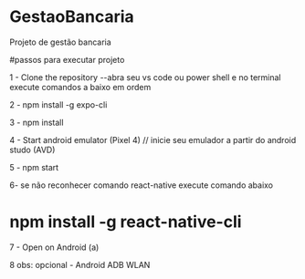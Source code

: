 # GestaoBancaria
Projeto de gestão bancaria


#passos para executar projeto

1 - Clone the repository
--abra seu vs code ou power shell e no terminal execute comandos a baixo em ordem

2 - npm install -g expo-cli

3 - npm install

4 - Start android emulator (Pixel 4) // inicie seu emulador a partir do android  studo (AVD)

5 - npm start

6- se não reconhecer comando react-native execute comando abaixo
 # npm install -g react-native-cli

7 - Open on Android (a)

8 obs: opcional - Android ADB WLAN
